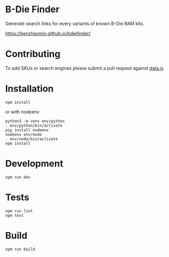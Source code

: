 # B-Die Finder

Generate search links for every variants of known B-Die RAM kits.

https://benzhaomin.github.io/bdiefinder/

# Contributing

To add SKUs or search engines please submit a pull request against [data.js](src/js/data.js)

# Installation

```
npm install
```

or with nodeenv

```
python3 -m venv env/python
. env/python/bin/activate
pip install nodeenv
nodeenv env/node
. env/node/bin/activate
npm install
```

# Development

```
npm run dev
```

# Tests

```
npm run lint
npm test
```

# Build

```
npm run build
```
